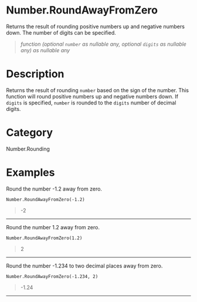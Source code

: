 ﻿# Number.RoundAwayFromZero
Returns the result of rounding positive numbers up and negative numbers down. The number of digits can be specified.
> _function (optional <code>number</code> as nullable any, optional <code>digits</code> as nullable any) as nullable any_
# Description 
Returns the result of rounding <code>number</code> based on the sign of the number. This function will round positive numbers up and negative numbers down.
    If <code>digits</code> is specified, <code>number</code> is rounded to the <code>digits</code> number of decimal digits.
# Category 
Number.Rounding
# Examples 
Round the number -1.2 away from zero.
```
Number.RoundAwayFromZero(-1.2)
```
> -2
***
Round the number 1.2 away from zero.
```
Number.RoundAwayFromZero(1.2)
```
> 2
***
Round the number -1.234 to two decimal places away from zero.
```
Number.RoundAwayFromZero(-1.234, 2)
```
> -1.24
***

